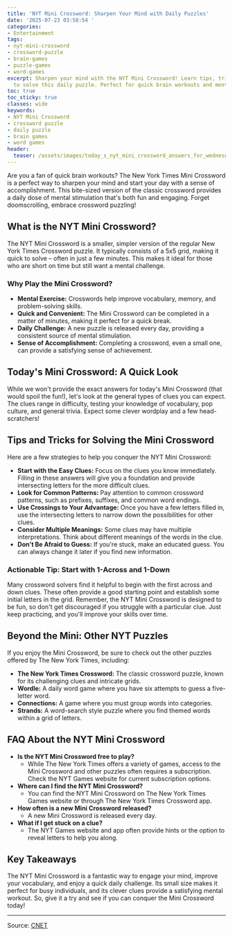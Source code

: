 ```yaml
---
title: 'NYT Mini Crossword: Sharpen Your Mind with Daily Puzzles'
date: '2025-07-23 03:58:54 '
categories:
- Entertainment
tags:
- nyt-mini-crossword
- crossword-puzzle
- brain-games
- puzzle-games
- word-games
excerpt: Sharpen your mind with the NYT Mini Crossword! Learn tips, tricks, and strategies
  to solve this daily puzzle. Perfect for quick brain workouts and mental stimulation.
toc: true
toc_sticky: true
classes: wide
keywords:
- NYT Mini Crossword
- crossword puzzle
- daily puzzle
- brain games
- word games
header:
  teaser: /assets/images/today_s_nyt_mini_crossword_answers_for_wednesday___20250723035854.jpg
---
```


Are you a fan of quick brain workouts? The New York Times Mini Crossword is a perfect way to sharpen your mind and start your day with a sense of accomplishment. This bite-sized version of the classic crossword provides a daily dose of mental stimulation that's both fun and engaging. Forget doomscrolling, embrace crossword puzzling!

## What is the NYT Mini Crossword?

The NYT Mini Crossword is a smaller, simpler version of the regular New York Times Crossword puzzle. It typically consists of a 5x5 grid, making it quick to solve – often in just a few minutes. This makes it ideal for those who are short on time but still want a mental challenge.

### Why Play the Mini Crossword?

*   **Mental Exercise:** Crosswords help improve vocabulary, memory, and problem-solving skills.
*   **Quick and Convenient:** The Mini Crossword can be completed in a matter of minutes, making it perfect for a quick break.
*   **Daily Challenge:** A new puzzle is released every day, providing a consistent source of mental stimulation.
*   **Sense of Accomplishment:** Completing a crossword, even a small one, can provide a satisfying sense of achievement.

## Today's Mini Crossword: A Quick Look

While we won't provide the exact answers for today's Mini Crossword (that would spoil the fun!), let's look at the general types of clues you can expect. The clues range in difficulty, testing your knowledge of vocabulary, pop culture, and general trivia. Expect some clever wordplay and a few head-scratchers!



## Tips and Tricks for Solving the Mini Crossword

Here are a few strategies to help you conquer the NYT Mini Crossword:

*   **Start with the Easy Clues:** Focus on the clues you know immediately. Filling in these answers will give you a foundation and provide intersecting letters for the more difficult clues.
*   **Look for Common Patterns:** Pay attention to common crossword patterns, such as prefixes, suffixes, and common word endings.
*   **Use Crossings to Your Advantage:** Once you have a few letters filled in, use the intersecting letters to narrow down the possibilities for other clues.
*   **Consider Multiple Meanings:** Some clues may have multiple interpretations. Think about different meanings of the words in the clue.
*   **Don't Be Afraid to Guess:** If you're stuck, make an educated guess. You can always change it later if you find new information.

### Actionable Tip: Start with 1-Across and 1-Down

Many crossword solvers find it helpful to begin with the first across and down clues. These often provide a good starting point and establish some initial letters in the grid. Remember, the NYT Mini Crossword is designed to be fun, so don't get discouraged if you struggle with a particular clue. Just keep practicing, and you'll improve your skills over time.

## Beyond the Mini: Other NYT Puzzles

If you enjoy the Mini Crossword, be sure to check out the other puzzles offered by The New York Times, including:

*   **The New York Times Crossword:** The classic crossword puzzle, known for its challenging clues and intricate grids.
*   **Wordle:** A daily word game where you have six attempts to guess a five-letter word.
*   **Connections:** A game where you must group words into categories.
*   **Strands:** A word-search style puzzle where you find themed words within a grid of letters.

## FAQ About the NYT Mini Crossword

*   **Is the NYT Mini Crossword free to play?**
    *   While The New York Times offers a variety of games, access to the Mini Crossword and other puzzles often requires a subscription. Check the NYT Games website for current subscription options.
*   **Where can I find the NYT Mini Crossword?**
    *   You can find the NYT Mini Crossword on The New York Times Games website or through The New York Times Crossword app.
*   **How often is a new Mini Crossword released?**
    *   A new Mini Crossword is released every day.
*   **What if I get stuck on a clue?**
    *   The NYT Games website and app often provide hints or the option to reveal letters to help you along.

## Key Takeaways

The NYT Mini Crossword is a fantastic way to engage your mind, improve your vocabulary, and enjoy a quick daily challenge. Its small size makes it perfect for busy individuals, and its clever clues provide a satisfying mental workout. So, give it a try and see if you can conquer the Mini Crossword today!

---

Source: [CNET](https://www.cnet.com/tech/gaming/todays-nyt-mini-crossword-answers-for-wednesday-july-23/#ftag=CAD590a51e)